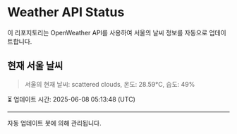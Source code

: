 
# Weather API Status

이 리포지토리는 OpenWeather API를 사용하여 서울의 날씨 정보를 자동으로 업데이트합니다.

## 현재 서울 날씨
> 서울의 현재 날씨: scattered clouds, 온도: 28.59°C, 습도: 49%

⏳ 업데이트 시간: 2025-06-08 05:13:48 (UTC)

---
자동 업데이트 봇에 의해 관리됩니다.
